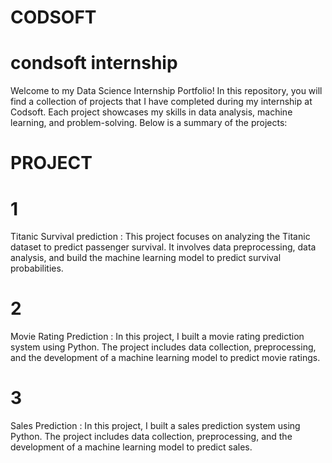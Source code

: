 # CODSOFT

# condsoft internship

Welcome to my Data Science Internship Portfolio! In this repository, you will find a collection of projects that I have completed during my internship at Codsoft. Each project showcases my skills in data analysis, machine learning, and problem-solving. Below is a summary of the projects:

# PROJECT

# 1

Titanic Survival prediction : This project focuses on analyzing the Titanic dataset to predict passenger survival. It involves data preprocessing, data analysis, and build the machine learning model to predict survival probabilities.

# 2

Movie Rating Prediction : In this project, I built a movie rating prediction system using Python. The project includes data collection, preprocessing, and the development of a machine learning model to predict movie ratings.

# 3

Sales Prediction : In this project, I built a sales prediction system using Python. The project includes data collection, preprocessing, and the development of a machine learning model to predict sales.
